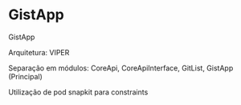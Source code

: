 # GistApp
GistApp

Arquitetura: VIPER

Separação em módulos: CoreApi, CoreApiInterface, GitList, GistApp (Principal)

Utilização de pod snapkit para constraints
